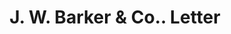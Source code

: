 ---
doi: 10.7916/D8W67XX3
date_other: '1860'
date_other_textual: 1860-1869
form: correspondence
genre:
- Letters (correspondence)
name:
- J. W. Barker & Co.
object_in_context_url: https://biggert.cul.columbia.edu/items/view/ave_biggert_01209
subject_hierarchical_geographic:
- Syracuse, New York, United States
subject_name:
- J. W. Barker & Co.
title: J. W. Barker & Co.. Letter
sort_title: J. W. Barker & Co.. Letter
call_number: ave_biggert_01209
coordinates:
- 43.04694444444444,-76.14444444444445
pid: ave_biggert_01209
identifiers: ave_biggert_01209
permalink: /biggert/ave_biggert_01209/
layout: iiif-image-page
---